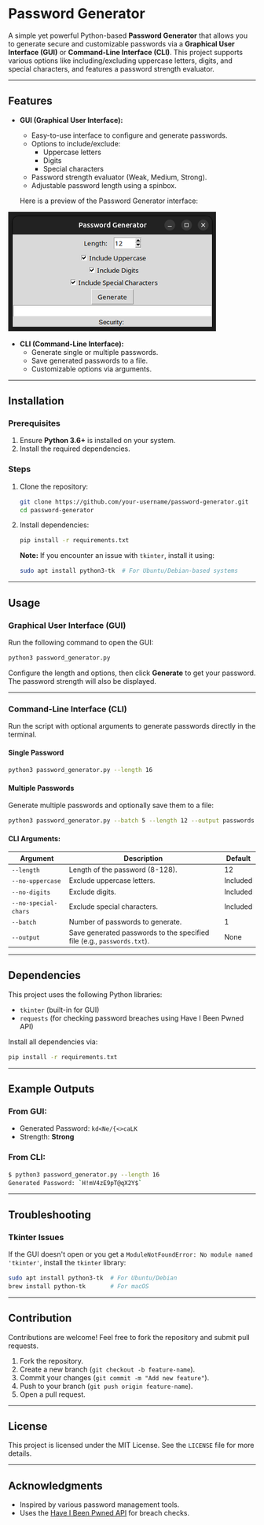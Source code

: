 # Password Generator

A simple yet powerful Python-based **Password Generator** that allows you to generate secure and customizable passwords via a **Graphical User Interface (GUI)** or **Command-Line Interface (CLI)**. This project supports various options like including/excluding uppercase letters, digits, and special characters, and features a password strength evaluator.

---

## Features

- **GUI (Graphical User Interface):**
  - Easy-to-use interface to configure and generate passwords.
  - Options to include/exclude:
    - Uppercase letters
    - Digits
    - Special characters
  - Password strength evaluator (Weak, Medium, Strong).
  - Adjustable password length using a spinbox.

  Here is a preview of the Password Generator interface:

![Password Generator Interface](img/img.png)

- **CLI (Command-Line Interface):**
  - Generate single or multiple passwords.
  - Save generated passwords to a file.
  - Customizable options via arguments.

---

## Installation

### Prerequisites
1. Ensure **Python 3.6+** is installed on your system.
2. Install the required dependencies.

### Steps
1. Clone the repository:
   ```bash
   git clone https://github.com/your-username/password-generator.git
   cd password-generator
   ```
2. Install dependencies:
   ```bash
   pip install -r requirements.txt
   ```
   **Note:** If you encounter an issue with `tkinter`, install it using:
   ```bash
   sudo apt install python3-tk  # For Ubuntu/Debian-based systems
   ```

---

## Usage

### Graphical User Interface (GUI)
Run the following command to open the GUI:
```bash
python3 password_generator.py
```
Configure the length and options, then click **Generate** to get your password. The password strength will also be displayed.

---

### Command-Line Interface (CLI)
Run the script with optional arguments to generate passwords directly in the terminal.

#### Single Password
```bash
python3 password_generator.py --length 16
```

#### Multiple Passwords
Generate multiple passwords and optionally save them to a file:
```bash
python3 password_generator.py --batch 5 --length 12 --output passwords.txt
```

#### CLI Arguments:
| **Argument**         | **Description**                                                                                   | **Default** |
|----------------------|---------------------------------------------------------------------------------------------------|-------------|
| `--length`           | Length of the password (8-128).                                                                   | 12          |
| `--no-uppercase`     | Exclude uppercase letters.                                                                        | Included    |
| `--no-digits`        | Exclude digits.                                                                                   | Included    |
| `--no-special-chars` | Exclude special characters.                                                                        | Included    |
| `--batch`            | Number of passwords to generate.                                                                  | 1           |
| `--output`           | Save generated passwords to the specified file (e.g., `passwords.txt`).                           | None        |

---

## Dependencies

This project uses the following Python libraries:
- `tkinter` (built-in for GUI)
- `requests` (for checking password breaches using Have I Been Pwned API)

Install all dependencies via:
```bash
pip install -r requirements.txt
```

---

## Example Outputs

### From GUI:
- Generated Password: `kd<Ne/{<>caLK`
- Strength: **Strong**

### From CLI:
```bash
$ python3 password_generator.py --length 16
Generated Password: `H!mV4zE9pT@qX2Y$`
```

---

## Troubleshooting

### Tkinter Issues
If the GUI doesn't open or you get a `ModuleNotFoundError: No module named 'tkinter'`, install the `tkinter` library:
```bash
sudo apt install python3-tk  # For Ubuntu/Debian
brew install python-tk       # For macOS
```

---

## Contribution

Contributions are welcome! Feel free to fork the repository and submit pull requests.

1. Fork the repository.
2. Create a new branch (`git checkout -b feature-name`).
3. Commit your changes (`git commit -m "Add new feature"`).
4. Push to your branch (`git push origin feature-name`).
5. Open a pull request.

---

## License

This project is licensed under the MIT License. See the `LICENSE` file for more details.

---

## Acknowledgments

- Inspired by various password management tools.
- Uses the [Have I Been Pwned API](https://haveibeenpwned.com/) for breach checks.
